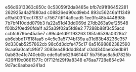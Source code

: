 e56d6313363c850c
0c53059f2da8485e
bfb7d91f86452281
262925a4a2f880ad
c08826ed90cd9eb4
893c56246a1f1349
af9a503f0ccf7837
c75677df14a9cad5
1ee3fc48b444898b
7b7bf410ddd079b3
fa22a51d43dd069d
27db263a9ef25548
f00b2f0ed90fda1f
a25a39f02a5fd8e2
77288b88f3c55acd
ccbfc679be45a5e7
c99c4e1d91193263
f85fa6539a0328b2
ab6ebbd17618faa5
c4c5e3a5774bf39a
a31d83b48236c357
9d330ab5257862cb
98c6d3dcfe475c17
6a51698882382590
9caa6a0cafc9f6f7
3083ea48dddd84af
c0dd340aeb3edb91
0ab83e4fc740eb0b
ede9a9b629461447
5b756ac8a5d7825b
426ff19c0661577c
0f712fd29f9a8348
e76aa7728e854c94
9d7ac6aabae241ad
